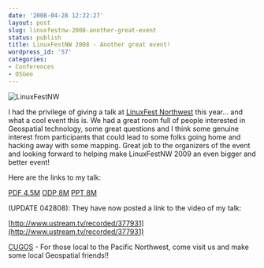 ```yaml
---
date: '2008-04-28 12:22:27'
layout: post
slug: linuxfestnw-2008-another-great-event
status: publish
title: LinuxFestNW 2008 - Another great event!
wordpress_id: '57'
categories:
- Conferences
- OSGeo
---
```


![LinuxFestNW](http://media.reprojected.com/presentations/Presentations/linuxfestnw2008/totem350a.png)

I had the privilege of giving a talk at [LinuxFest Northwest](http://www.linuxfestnorthwest.org/) this year... and what a cool event this is.  We had a great room full of people interested in Geospatial technology, some great questions and I think some genuine interest from participants that could lead to some folks going home and hacking away with some mapping.  Great job to the organizers of the event and looking forward to helping make LinuxFestNW 2009 an even bigger and better event!

Here are the links to my talk:

[PDF 4.5M](http://media.reprojected.com/presentations/Presentations/linuxfestnw2008/racicot_linuxfest042708.pdf)
[ODP 8M](http://media.reprojected.com/presentations/Presentations/linuxfestnw2008/racicot_linuxfest042708.odp)
[PPT 8M](http://media.reprojected.com/presentations/Presentations/linuxfestnw2008/racicot_linuxfest042708.ppt)

(UPDATE 042808): They have now posted a link to the video of my talk:

[http://www.ustream.tv/recorded/377931](http://www.ustream.tv/recorded/377931)

[CUGOS](http://www.cugos.org) - For those local to the Pacific Northwest, come visit us and make some local Geospatial friends!!

